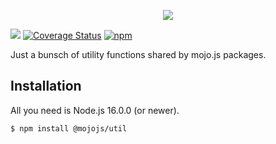 <p align="center">
  <a href="https://mojojs.org">
    <picture>
      <source srcset="https://github.com/mojolicious/mojo.js/blob/main/docs/images/logo-dark.png?raw=true" media="(prefers-color-scheme: dark)">
      <img src="https://github.com/mojolicious/mojo.js/blob/main/docs/images/logo.png?raw=true" style="margin: 0 auto;">
    </picture>
  </a>
</p>

[![](https://github.com/mojolicious/util.js/workflows/test/badge.svg)](https://github.com/mojolicious/util.js/actions)
[![Coverage Status](https://coveralls.io/repos/github/mojolicious/util.js/badge.svg?branch=main)](https://coveralls.io/github/mojolicious/util.js?branch=main)
[![npm](https://img.shields.io/npm/v/@mojojs/util.svg)](https://www.npmjs.com/package/@mojojs/util)

Just a bunsch of utility functions shared by mojo.js packages.

## Installation

All you need is Node.js 16.0.0 (or newer).

```
$ npm install @mojojs/util
```
